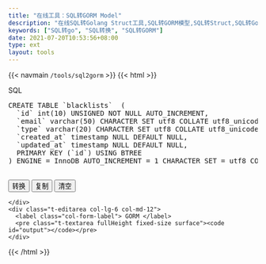 ```yaml
---
title: "在线工具：SQL转GORM Model"
description: "在线SQL转Golang Struct工具,SQL转GORM模型,SQL转Struct,SQL转Go"
keywords: ["SQL转go", "SQL转换", "SQL转GORM"]
date: 2021-07-20T10:53:56+08:00
type: ext
layout: tools
---
```

{{< navmain `/tools/sql2gorm` >}}
{{< html >}}
  <div class="row"> 
    <div class="t-editarea col-lg-5 col-md-12" onpaste="setTimeout(convert,1)"> 
      <label class="col-form-label"> SQL </label> 
      <pre id="input" class="t-textarea fullHeight fixed-size surface" contenteditable="true">CREATE TABLE `blacklists`  (
  `id` int(10) UNSIGNED NOT NULL AUTO_INCREMENT,
  `email` varchar(50) CHARACTER SET utf8 COLLATE utf8_unicode_ci NOT NULL,
  `type` varchar(20) CHARACTER SET utf8 COLLATE utf8_unicode_ci NOT NULL,
  `created_at` timestamp NULL DEFAULT NULL,
  `updated_at` timestamp NULL DEFAULT NULL,
  PRIMARY KEY (`id`) USING BTREE
) ENGINE = InnoDB AUTO_INCREMENT = 1 CHARACTER SET = utf8 COLLATE = utf8_unicode_ci ROW_FORMAT = DYNAMIC;
      </pre> 
    </div>
    <div class="t-btn col-lg-1 col-md-12">
      <button class="btn"  id="btnExpan"> 转换 </button>
      <button class="btn btn-default" data-clipboard-action="copy" data-clipboard-target="#output"> 复制 </button>
      <button class="btn btn-default" onclick="cleanup()"> 清空 </button>

    </div> 
    <div class="t-editarea col-lg-6 col-md-12"> 
      <label class="col-form-label"> GORM </label> 
      <pre class="t-textarea fullHeight fixed-size surface"><code id="output"></code></pre> 
    </div>
  
  <script src="https://cdn.bootcss.com/highlight.js/9.15.9/highlight.min.js">
	</script> 
  <script src="https://cdn.bootcss.com/highlight.js/9.15.9/languages/sql.min.js">
	</script> 
  <script src="https://cdn.bootcss.com/highlight.js/9.15.9/languages/go.min.js">
	</script> 
  <script src="https://cdn.bootcss.com/clipboard.js/2.0.4/clipboard.min.js">
	</script> 
  <script src="/js/jquery.js"></script>
  <script src="/layer/layer.js"></script>
  <script src="/js/common.js"></script>
  <script>
    document.getElementById("btnExpan").onclick = function() {
      convert()
    }

    let input = document.getElementById("input"),
      output = document.getElementById("output")
    
    function convert() {
      let sql = input.innerText
      if (sql != "") {
        $.ajax({
          url: "/api/sql2gorm",
          type: "post",
          data: {
            ddl: sql
          },
          success: function(res) {
            if (res.error != "") {
              layer.alert(res.error)
            } else {
                output.innerHTML = hljs.highlight("go", res.data).value  
            }
          } 
        })
      }
     
      input.innerHTML = hljs.highlight("sql", sql).value
    }


    convert()
	</script> 
  {{< /html >}}